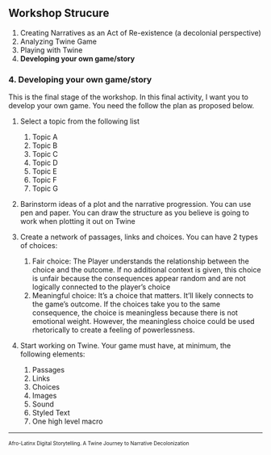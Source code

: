 ## Workshop Strucure

1. Creating Narratives as an Act of Re-existence (a decolonial perspective)
2. Analyzing Twine Game
3. Playing with Twine
4. **Developing your own game/story**

### 4. **Developing your own game/story**

This is the final stage of the workshop. In this final activity, I want you to develop your own game. You need the follow the plan as proposed below. 

1. Select a topic from the following list
      1. Topic A
      2. Topic B
      3. Topic C
      4. Topic D
      5. Topic E
      6. Topic F
      7. Topic G

2. Barinstorm ideas of a plot and the narrative progression. You can use pen and paper. You can draw the structure as you believe is going to work when plotting it out on Twine
3. Create a network of passages, links and choices. You can have 2 types of choices: 
      1. Fair choice: The Player understands the relationship between the choice and the outcome. If no additional context is given, this choice is unfair because the consequences appear random and are not logically connected to the player’s choice
      2. Meaningful choice: It’s a choice that matters. It’ll likely connects to the game’s outcome. If the choices take you to the same consequence, the choice is meaningless because there is not emotional weight. However, the meaningless choice could be used rhetorically to create a feeling of powerlessness. 
4. Start working on Twine. Your game must have, at minimum, the following elements: 
      1. Passages
      2. Links
      3. Choices
      4. Images
      5. Sound
      6. Styled Text
      7. One high level macro


---
<font size="0.5">Afro-Latinx Digital Storytelling. A Twine Journey to Narrative Decolonization</font>
